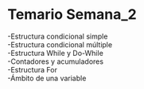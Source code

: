 # Temario Semana_2

-Estructura condicional simple<br>
-Estructura condicional múltiple<br>
-Estructura While y Do-While<br>
-Contadores y acumuladores<br>
-Estructura For<br>
-Ámbito de una variable<br>
